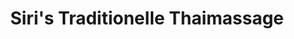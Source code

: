 ---
title: "Siri's Traditionelle Thaimassage"
url: /paderborn/siris-traditionelle-thaimassage/
shop: Massage
---